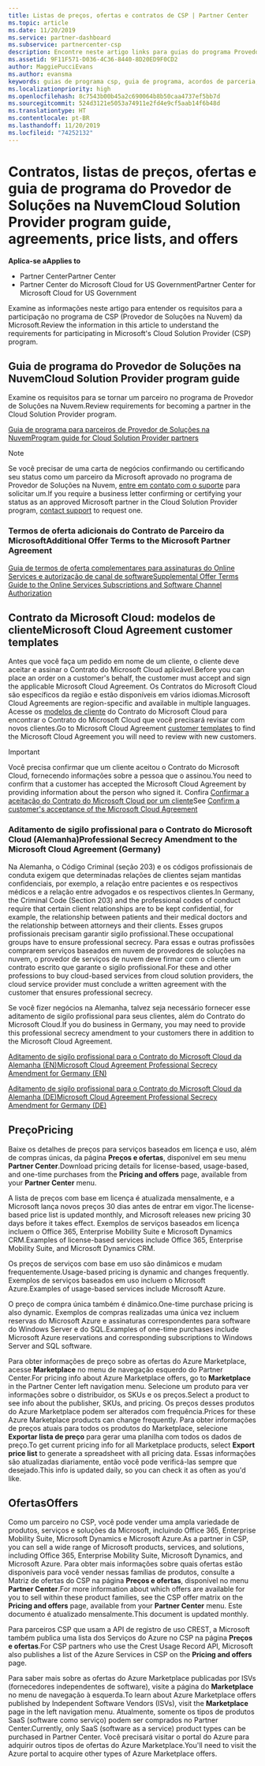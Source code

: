 ```yaml
---
title: Listas de preços, ofertas e contratos de CSP | Partner Center
ms.topic: article
ms.date: 11/20/2019
ms.service: partner-dashboard
ms.subservice: partnercenter-csp
description: Encontre neste artigo links para guias do programa Provedor de Soluções na Nuvem, contratos de parceiros, contratos de clientes, listas de preços e ofertas.
ms.assetid: 9F11F571-D036-4C36-8440-8D20ED9F0CD2
author: MaggiePucciEvans
ms.author: evansma
keywords: guias de programa csp, guia de programa, acordos de parceria, contrato do cliente, listas de preço, ofertas
ms.localizationpriority: high
ms.openlocfilehash: 8c7543b00b45a2c690064b8b50caa4737ef5bb7d
ms.sourcegitcommit: 524d3121e5053a74911e2fd4e9cf5aab14f6b48d
ms.translationtype: HT
ms.contentlocale: pt-BR
ms.lasthandoff: 11/20/2019
ms.locfileid: "74252132"
---
```

# <a name="cloud-solution-provider-program-guide-agreements-price-lists-and-offers"></a><span data-ttu-id="9c756-104">Contratos, listas de preços, ofertas e guia de programa do Provedor de Soluções na Nuvem</span><span class="sxs-lookup"><span data-stu-id="9c756-104">Cloud Solution Provider program guide, agreements, price lists, and offers</span></span>

<span data-ttu-id="9c756-105">**Aplica-se a**</span><span class="sxs-lookup"><span data-stu-id="9c756-105">**Applies to**</span></span>

-  <span data-ttu-id="9c756-106">Partner Center</span><span class="sxs-lookup"><span data-stu-id="9c756-106">Partner Center</span></span>
-  <span data-ttu-id="9c756-107">Partner Center do Microsoft Cloud for US Government</span><span class="sxs-lookup"><span data-stu-id="9c756-107">Partner Center for Microsoft Cloud for US Government</span></span>


<span data-ttu-id="9c756-108">Examine as informações neste artigo para entender os requisitos para a participação no programa de CSP (Provedor de Soluções na Nuvem) da Microsoft.</span><span class="sxs-lookup"><span data-stu-id="9c756-108">Review the information in this article to understand the requirements for participating in Microsoft's Cloud Solution Provider (CSP) program.</span></span>

## <a name="cloud-solution-provider-program-guide"></a><span data-ttu-id="9c756-109">Guia de programa do Provedor de Soluções na Nuvem</span><span class="sxs-lookup"><span data-stu-id="9c756-109">Cloud Solution Provider program guide</span></span>

<span data-ttu-id="9c756-110">Examine os requisitos para se tornar um parceiro no programa de Provedor de Soluções na Nuvem.</span><span class="sxs-lookup"><span data-stu-id="9c756-110">Review requirements for becoming a partner in the Cloud Solution Provider program.</span></span>

[<span data-ttu-id="9c756-111">Guia de programa para parceiros de Provedor de Soluções na Nuvem</span><span class="sxs-lookup"><span data-stu-id="9c756-111">Program guide for Cloud Solution Provider partners</span></span>](https://go.microsoft.com/fwlink/p/?LinkId=617100)

>[!Note]
><span data-ttu-id="9c756-112">Se você precisar de uma carta de negócios confirmando ou certificando seu status como um parceiro da Microsoft aprovado no programa de Provedor de Soluções na Nuvem, [entre em contato com o suporte](https://partner.microsoft.com/pcv/servicerequests/create) para solicitar um.</span><span class="sxs-lookup"><span data-stu-id="9c756-112">If you require a business letter confirming or certifying your status as an approved Microsoft partner in the Cloud Solution Provider program, [contact support](https://partner.microsoft.com/pcv/servicerequests/create) to request one.</span></span>

### <a name="additional-offer-terms-to-the-microsoft-partner-agreement"></a><span data-ttu-id="9c756-113">Termos de oferta adicionais do Contrato de Parceiro da Microsoft</span><span class="sxs-lookup"><span data-stu-id="9c756-113">Additional Offer Terms to the Microsoft Partner Agreement</span></span>

[<span data-ttu-id="9c756-114">Guia de termos de oferta complementares para assinaturas do Online Services e autorização de canal de software</span><span class="sxs-lookup"><span data-stu-id="9c756-114">Supplemental Offer Terms Guide to the Online Services Subscriptions and Software Channel Authorization</span></span>](https://query.prod.cms.rt.microsoft.com/cms/api/am/binary/RE3NOo7)

## <a name="microsoft-cloud-agreement-customer-templates"></a><span data-ttu-id="9c756-115">Contrato da Microsoft Cloud: modelos de cliente</span><span class="sxs-lookup"><span data-stu-id="9c756-115">Microsoft Cloud Agreement customer templates</span></span>

<span data-ttu-id="9c756-116">Antes que você faça um pedido em nome de um cliente, o cliente deve aceitar e assinar o Contrato do Microsoft Cloud aplicável.</span><span class="sxs-lookup"><span data-stu-id="9c756-116">Before you can place an order on a customer's behalf, the customer must accept and sign the applicable Microsoft Cloud Agreement.</span></span> <span data-ttu-id="9c756-117">Os Contratos do Microsoft Cloud são específicos da região e estão disponíveis em vários idiomas.</span><span class="sxs-lookup"><span data-stu-id="9c756-117">Microsoft Cloud Agreements are region-specific and available in multiple languages.</span></span> <span data-ttu-id="9c756-118">Acesse os [modelos de cliente](agreements.md) do Contrato do Microsoft Cloud para encontrar o Contrato do Microsoft Cloud que você precisará revisar com novos clientes.</span><span class="sxs-lookup"><span data-stu-id="9c756-118">Go to Microsoft Cloud Agreement [customer templates](agreements.md) to find the Microsoft Cloud Agreement you will need to review with new customers.</span></span>

>[!IMPORTANT]
><span data-ttu-id="9c756-119">Você precisa confirmar que um cliente aceitou o Contrato do Microsoft Cloud, fornecendo informações sobre a pessoa que o assinou.</span><span class="sxs-lookup"><span data-stu-id="9c756-119">You need to confirm that a customer has accepted the Microsoft Cloud Agreement by providing information about the person who signed it.</span></span> <span data-ttu-id="9c756-120">Confira [Confirmar a aceitação do Contrato do Microsoft Cloud por um cliente](confirm-consent.md)</span><span class="sxs-lookup"><span data-stu-id="9c756-120">See [Confirm a customer's acceptance of the Microsoft Cloud Agreement](confirm-consent.md)</span></span> 

### <a name="professional-secrecy-amendment-to-the-microsoft-cloud-agreement-germany"></a><span data-ttu-id="9c756-121">Aditamento de sigilo profissional para o Contrato do Microsoft Cloud (Alemanha)</span><span class="sxs-lookup"><span data-stu-id="9c756-121">Professional Secrecy Amendment to the Microsoft Cloud Agreement (Germany)</span></span>

<span data-ttu-id="9c756-122">Na Alemanha, o Código Criminal (seção 203) e os códigos profissionais de conduta exigem que determinadas relações de clientes sejam mantidas confidenciais, por exemplo, a relação entre pacientes e os respectivos médicos e a relação entre advogados e os respectivos clientes.</span><span class="sxs-lookup"><span data-stu-id="9c756-122">In Germany, the Criminal Code (Section 203) and the professional codes of conduct require that certain client relationships are to be kept confidential, for example, the relationship between patients and their medical doctors and the relationship between attorneys and their clients.</span></span> <span data-ttu-id="9c756-123">Esses grupos profissionais precisam garantir sigilo profissional.</span><span class="sxs-lookup"><span data-stu-id="9c756-123">These occupational groups have to ensure professional secrecy.</span></span> <span data-ttu-id="9c756-124">Para essas e outras profissões comprarem serviços baseados em nuvem de provedores de soluções na nuvem, o provedor de serviços de nuvem deve firmar com o cliente um contrato escrito que garante o sigilo profissional.</span><span class="sxs-lookup"><span data-stu-id="9c756-124">For these and other professions to buy cloud-based services from cloud solution providers, the cloud service provider must conclude a written agreement with the customer that ensures professional secrecy.</span></span>

<span data-ttu-id="9c756-125">Se você fizer negócios na Alemanha, talvez seja necessário fornecer esse aditamento de sigilo profissional para seus clientes, além do Contrato do Microsoft Cloud.</span><span class="sxs-lookup"><span data-stu-id="9c756-125">If you do business in Germany, you may need to provide this professional secrecy amendment to your customers there in addition to the Microsoft Cloud Agreement.</span></span>

[<span data-ttu-id="9c756-126">Aditamento de sigilo profissional para o Contrato do Microsoft Cloud da Alemanha (EN)</span><span class="sxs-lookup"><span data-stu-id="9c756-126">Microsoft Cloud Agreement Professional Secrecy Amendment for Germany (EN)</span></span>](https://go.microsoft.com/fwlink/?linkid=2030827&clcid=0x409)

[<span data-ttu-id="9c756-127">Aditamento de sigilo profissional para o Contrato do Microsoft Cloud da Alemanha (DE)</span><span class="sxs-lookup"><span data-stu-id="9c756-127">Microsoft Cloud Agreement Professional Secrecy Amendment for Germany (DE)</span></span>](https://go.microsoft.com/fwlink/?linkid=2030827&clcid=0x407)

## <a name="pricing"></a><span data-ttu-id="9c756-128">Preço</span><span class="sxs-lookup"><span data-stu-id="9c756-128">Pricing</span></span>

<span data-ttu-id="9c756-129">Baixe os detalhes de preços para serviços baseados em licença e uso, além de compras únicas, da página **Preços e ofertas**, disponível em seu menu **Partner Center**.</span><span class="sxs-lookup"><span data-stu-id="9c756-129">Download pricing details for license-based, usage-based, and one-time purchases from the **Pricing and offers** page, available from your **Partner Center** menu.</span></span>

<span data-ttu-id="9c756-130">A lista de preços com base em licença é atualizada mensalmente, e a Microsoft lança novos preços 30 dias antes de entrar em vigor.</span><span class="sxs-lookup"><span data-stu-id="9c756-130">The license-based price list is updated monthly, and Microsoft releases new pricing 30 days before it takes effect.</span></span> <span data-ttu-id="9c756-131">Exemplos de serviços baseados em licença incluem o Office 365, Enterprise Mobility Suite e Microsoft Dynamics CRM.</span><span class="sxs-lookup"><span data-stu-id="9c756-131">Examples of license-based services include Office 365, Enterprise Mobility Suite, and Microsoft Dynamics CRM.</span></span> 

<span data-ttu-id="9c756-132">Os preços de serviços com base em uso são dinâmicos e mudam frequentemente.</span><span class="sxs-lookup"><span data-stu-id="9c756-132">Usage-based pricing is dynamic and changes frequently.</span></span> <span data-ttu-id="9c756-133">Exemplos de serviços baseados em uso incluem o Microsoft Azure.</span><span class="sxs-lookup"><span data-stu-id="9c756-133">Examples of usage-based services include Microsoft Azure.</span></span>

<span data-ttu-id="9c756-134">O preço de compra única também é dinâmico.</span><span class="sxs-lookup"><span data-stu-id="9c756-134">One-time purchase pricing is also dynamic.</span></span> <span data-ttu-id="9c756-135">Exemplos de compras realizadas uma única vez incluem reservas do Microsoft Azure e assinaturas correspondentes para software do Windows Server e do SQL.</span><span class="sxs-lookup"><span data-stu-id="9c756-135">Examples of one-time purchases include Microsoft Azure reservations and corresponding subscriptions to Windows Server and SQL software.</span></span>

<span data-ttu-id="9c756-136">Para obter informações de preço sobre as ofertas do Azure Marketplace, acesse **Marketplace** no menu de navegação esquerdo do Partner Center.</span><span class="sxs-lookup"><span data-stu-id="9c756-136">For pricing info about Azure Marketplace offers, go to **Marketplace** in the Partner Center left navigation menu.</span></span> <span data-ttu-id="9c756-137">Selecione um produto para ver informações sobre o distribuidor, os SKUs e os preços.</span><span class="sxs-lookup"><span data-stu-id="9c756-137">Select a product to see info about the publisher, SKUs, and pricing.</span></span> <span data-ttu-id="9c756-138">Os preços desses produtos do Azure Marketplace podem ser alterados com frequência.</span><span class="sxs-lookup"><span data-stu-id="9c756-138">Prices for these Azure Marketplace products can change frequently.</span></span> <span data-ttu-id="9c756-139">Para obter informações de preços atuais para todos os produtos do Marketplace, selecione **Exportar lista de preço** para gerar uma planilha com todos os dados de preço.</span><span class="sxs-lookup"><span data-stu-id="9c756-139">To get current pricing info for all Marketplace products, select **Export price list** to generate a spreadsheet with all pricing data.</span></span> <span data-ttu-id="9c756-140">Essas informações são atualizadas diariamente, então você pode verificá-las sempre que desejado.</span><span class="sxs-lookup"><span data-stu-id="9c756-140">This info is updated daily, so you can check it as often as you'd like.</span></span>

## <a name="offers"></a><span data-ttu-id="9c756-141">Ofertas</span><span class="sxs-lookup"><span data-stu-id="9c756-141">Offers</span></span>

<span data-ttu-id="9c756-142">Como um parceiro no CSP, você pode vender uma ampla variedade de produtos, serviços e soluções da Microsoft, incluindo Office 365, Enterprise Mobility Suite, Microsoft Dynamics e Microsoft Azure.</span><span class="sxs-lookup"><span data-stu-id="9c756-142">As a partner in CSP, you can sell a wide range of Microsoft products, services, and solutions, including Office 365, Enterprise Mobility Suite, Microsoft Dynamics, and Microsoft Azure.</span></span> <span data-ttu-id="9c756-143">Para obter mais informações sobre quais ofertas estão disponíveis para você vender nessas famílias de produtos, consulte a Matriz de ofertas do CSP na página **Preços e ofertas**, disponível no menu **Partner Center**.</span><span class="sxs-lookup"><span data-stu-id="9c756-143">For more information about which offers are available for you to sell within these product families, see the CSP offer matrix on the **Pricing and offers** page, available from your **Partner Center** menu.</span></span> <span data-ttu-id="9c756-144">Este documento é atualizado mensalmente.</span><span class="sxs-lookup"><span data-stu-id="9c756-144">This document is updated monthly.</span></span>

<span data-ttu-id="9c756-145">Para parceiros CSP que usam a API de registro de uso CREST, a Microsoft também publica uma lista dos Serviços do Azure no CSP na página **Preços e ofertas**.</span><span class="sxs-lookup"><span data-stu-id="9c756-145">For CSP partners who use the Crest Usage Record API, Microsoft also publishes a list of the Azure Services in CSP on the **Pricing and offers** page.</span></span>

<span data-ttu-id="9c756-146">Para saber mais sobre as ofertas do Azure Marketplace publicadas por ISVs (fornecedores independentes de software), visite a página do **Marketplace** no menu de navegação à esquerda.</span><span class="sxs-lookup"><span data-stu-id="9c756-146">To learn about Azure Marketplace offers published by Independent Software Vendors  (ISVs), visit the **Marketplace** page in the left navigation menu.</span></span> <span data-ttu-id="9c756-147">Atualmente, somente os tipos de produtos SaaS (software como serviço) podem ser comprados no Partner Center.</span><span class="sxs-lookup"><span data-stu-id="9c756-147">Currently, only SaaS (software as a service) product types can be purchased in Partner Center.</span></span> <span data-ttu-id="9c756-148">Você precisará visitar o portal do Azure para adquirir outros tipos de ofertas do Azure Marketplace.</span><span class="sxs-lookup"><span data-stu-id="9c756-148">You'll need to visit the Azure portal to acquire other types of Azure Marketplace offers.</span></span>
